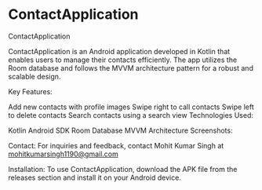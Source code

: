 # ContactApplication
ContactApplication

ContactApplication is an Android application developed in Kotlin that enables users to manage their contacts efficiently. The app utilizes the Room database and follows the MVVM architecture pattern for a robust and scalable design.

Key Features:

Add new contacts with profile images
Swipe right to call contacts
Swipe left to delete contacts
Search contacts using a search view
Technologies Used:

Kotlin
Android SDK
Room Database
MVVM Architecture
Screenshots:



Contact:
For inquiries and feedback, contact Mohit Kumar Singh at mohitkumarsingh1190@gmail.com

Installation:
To use ContactApplication, download the APK file from the releases section and install it on your Android device.
